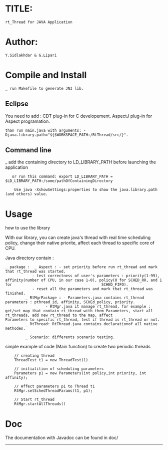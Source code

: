 # TITLE: 
	rt_Thread for JAVA Application

# Author: 
	Y.Sidlakhdar & G.Lipari

# Compile and Install

	_ run Makefile to generate JNI lib.	


## Eclipse

You need to add : 
		 CDT plug-in for C developement.
		 AspectJ plug-in for Aspect programation.	

	than run main.java with arguments: -Djava.library.path="${$WORKSPACE_PATH:/RtThread/src/}".


## Command line

_ add the containing directory to LD_LIBRARY_PATH before launching the application

       or run this command: export LD_LIBRARY_PATH = $LD_LIBRARY_PATH:/some/pathOfContainingDirectory

		Use java -XshowSettings:properties to show the java.library.path (and others) value.


# Usage

how to use the library

With our library, you can create java's thread with real time scheduling policy, change their native priorite, affect each thread to specific core of CPU. 

Java directory contain :

	_ package :  _ Aspect : - set priority before run rt_thread and mark that rt_thread was started.
				- test correctness of user's parameters : priority(1-99), affinity(number of CPU, in our case 1-0), policy(0 for SCHED_RR, and 1 for 										SCHED_FIFO).
				- reset all the parameters and mark that rt_thread was finished.
		     _ RtMgrPackage : - Parameters.java contains rt_thread parameters : pthread_id, affinity, SCHEd_policy, priority.
				      - RtMgr.java it manage rt_thread, for example : get/set map that contain rt_thread with them Parameters, start all rt_threads, add new rt_thread to the map, affect 											      Parameters to specific rt_thread, test if thread is rt_thread or not.
		     _ RtThread: RtThread.java contains declarationof all native methodes. 

		     _ Scenario: differents scenario testing.


simple example of code (Main function) to create two periodic threads

		// creating thread
		ThreadTest t1 = new ThreadTest(1)

		// initialition of scheduling parameters 	
		Parameters p1 = new Parameters(int policy,int priority, int affinity);
		
		// Affect parameters p1 to Thread t1
		RtMgr.setSchedThreadParams(t1, p1);

		// Start rt_thread
		RtMgr.startAllThreads()
# Doc

   The documentation with Javadoc can be found in doc/


----

		
		    





 
